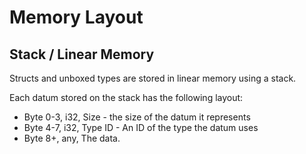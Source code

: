 # Memory Layout

## Stack / Linear Memory

Structs and unboxed types are stored in linear memory using a stack.

Each datum stored on the stack has the following layout:

- Byte 0-3, i32, Size - the size of the datum it represents
- Byte 4-7, i32, Type ID - An ID of the type the datum uses
- Byte 8+, any, The data.
